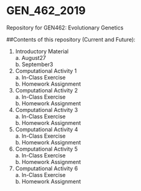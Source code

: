 # GEN_462_2019
Repository for GEN462: Evolutionary Genetics

##Contents of this repository (Current and Future):  

1. Introductory Material  
  a. August27  
  b. September3  
2. Computational Activity 1  
  a. In-Class Exercise  
  b. Homework Assignment  
3. Computational Activity 2  
  a. In-Class Exercise  
  b. Homework Assignment  
4. Computational Activity 3  
  a. In-Class Exercise  
  b. Homework Assignment  
5. Computational Activity 4  
  a. In-Class Exercise  
  b. Homework Assignment  
6. Computational Activity 5  
  a. In-Class Exercise  
  b. Homework Assignment  
7. Computational Activity 6  
  a. In-Class Exercise  
  b. Homework Assignment  
